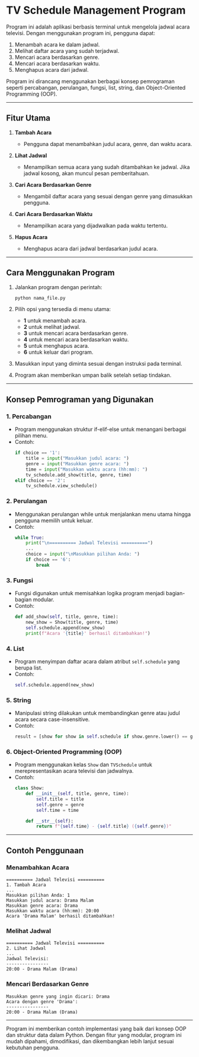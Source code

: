 # TV Schedule Management Program

Program ini adalah aplikasi berbasis terminal untuk mengelola jadwal acara televisi. Dengan menggunakan program ini, pengguna dapat:

1. Menambah acara ke dalam jadwal.
2. Melihat daftar acara yang sudah terjadwal.
3. Mencari acara berdasarkan genre.
4. Mencari acara berdasarkan waktu.
5. Menghapus acara dari jadwal.

Program ini dirancang menggunakan berbagai konsep pemrograman seperti percabangan, perulangan, fungsi, list, string, dan Object-Oriented Programming (OOP).

---

## Fitur Utama

1. **Tambah Acara**
   - Pengguna dapat menambahkan judul acara, genre, dan waktu acara.

2. **Lihat Jadwal**
   - Menampilkan semua acara yang sudah ditambahkan ke jadwal. Jika jadwal kosong, akan muncul pesan pemberitahuan.

3. **Cari Acara Berdasarkan Genre**
   - Mengambil daftar acara yang sesuai dengan genre yang dimasukkan pengguna.

4. **Cari Acara Berdasarkan Waktu**
   - Menampilkan acara yang dijadwalkan pada waktu tertentu.

5. **Hapus Acara**
   - Menghapus acara dari jadwal berdasarkan judul acara.

---

## Cara Menggunakan Program

1. Jalankan program dengan perintah:
   ```bash
   python nama_file.py
   ```

2. Pilih opsi yang tersedia di menu utama:
   - **1** untuk menambah acara.
   - **2** untuk melihat jadwal.
   - **3** untuk mencari acara berdasarkan genre.
   - **4** untuk mencari acara berdasarkan waktu.
   - **5** untuk menghapus acara.
   - **6** untuk keluar dari program.

3. Masukkan input yang diminta sesuai dengan instruksi pada terminal.

4. Program akan memberikan umpan balik setelah setiap tindakan.

---

## Konsep Pemrograman yang Digunakan

### 1. Percabangan
- Program menggunakan struktur if-elif-else untuk menangani berbagai pilihan menu.
- Contoh:
  ```python
  if choice == '1':
      title = input("Masukkan judul acara: ")
      genre = input("Masukkan genre acara: ")
      time = input("Masukkan waktu acara (hh:mm): ")
      tv_schedule.add_show(title, genre, time)
  elif choice == '2':
      tv_schedule.view_schedule()
  ```

### 2. Perulangan
- Menggunakan perulangan while untuk menjalankan menu utama hingga pengguna memilih untuk keluar.
- Contoh:
  ```python
  while True:
      print("\n========== Jadwal Televisi ==========")
      ...
      choice = input("\nMasukkan pilihan Anda: ")
      if choice == '6':
          break
  ```

### 3. Fungsi
- Fungsi digunakan untuk memisahkan logika program menjadi bagian-bagian modular.
- Contoh:
  ```python
  def add_show(self, title, genre, time):
      new_show = Show(title, genre, time)
      self.schedule.append(new_show)
      print(f"Acara '{title}' berhasil ditambahkan!")
  ```

### 4. List
- Program menyimpan daftar acara dalam atribut `self.schedule` yang berupa list.
- Contoh:
  ```python
  self.schedule.append(new_show)
  ```

### 5. String
- Manipulasi string dilakukan untuk membandingkan genre atau judul acara secara case-insensitive.
- Contoh:
  ```python
  result = [show for show in self.schedule if show.genre.lower() == genre.lower()]
  ```

### 6. Object-Oriented Programming (OOP)
- Program menggunakan kelas `Show` dan `TVSchedule` untuk merepresentasikan acara televisi dan jadwalnya.
- Contoh:
  ```python
  class Show:
      def __init__(self, title, genre, time):
          self.title = title
          self.genre = genre
          self.time = time

      def __str__(self):
          return f"{self.time} - {self.title} ({self.genre})"
  ```

---

## Contoh Penggunaan

### Menambahkan Acara
```text
========== Jadwal Televisi ==========
1. Tambah Acara
...
Masukkan pilihan Anda: 1
Masukkan judul acara: Drama Malam
Masukkan genre acara: Drama
Masukkan waktu acara (hh:mm): 20:00
Acara 'Drama Malam' berhasil ditambahkan!
```

### Melihat Jadwal
```text
========== Jadwal Televisi ==========
2. Lihat Jadwal
...
Jadwal Televisi:
----------------
20:00 - Drama Malam (Drama)
```

### Mencari Berdasarkan Genre
```text
Masukkan genre yang ingin dicari: Drama
Acara dengan genre 'Drama':
----------------
20:00 - Drama Malam (Drama)
```

---

Program ini memberikan contoh implementasi yang baik dari konsep OOP dan struktur data dalam Python. Dengan fitur yang modular, program ini mudah dipahami, dimodifikasi, dan dikembangkan lebih lanjut sesuai kebutuhan pengguna.

